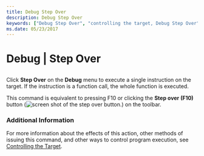 ```yaml
---
title: Debug Step Over
description: Debug Step Over
keywords: ["Debug Step Over", "controlling the target, Debug Step Over"]
ms.date: 05/23/2017
---
```


# Debug | Step Over


## <span id="ddk_debug_step_over_dbg"></span><span id="DDK_DEBUG_STEP_OVER_DBG"></span>


Click **Step Over** on the **Debug** menu to execute a single instruction on the target. If the instruction is a function call, the whole function is executed.

This command is equivalent to pressing F10 or clicking the **Step over (F10)** button (![screen shot of the step over button.](images/tbover.png)) on the toolbar.

### <span id="additional_information"></span><span id="ADDITIONAL_INFORMATION"></span>Additional Information

For more information about the effects of this action, other methods of issuing this command, and other ways to control program execution, see [Controlling the Target](controlling-the-target.md).

 

 





